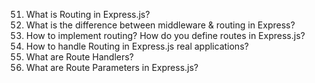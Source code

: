 51. What is Routing in Express.js?
52. What is the difference between middleware & routing in Express?
53. How to implement routing? How do you define routes in Express.js?
54. How to handle Routing in Express.js real applications?
55. What are Route Handlers?
56. What are Route Parameters in Express.js?



